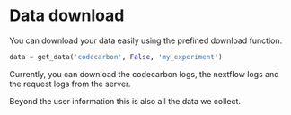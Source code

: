 # Data download

You can download your data easily using the prefined download function.

```python
data = get_data('codecarbon', False, 'my_experiment')
```

Currently, you can download the codecarbon logs, the nextflow logs and the request logs from the server.

Beyond the user information this is also all the data we collect.